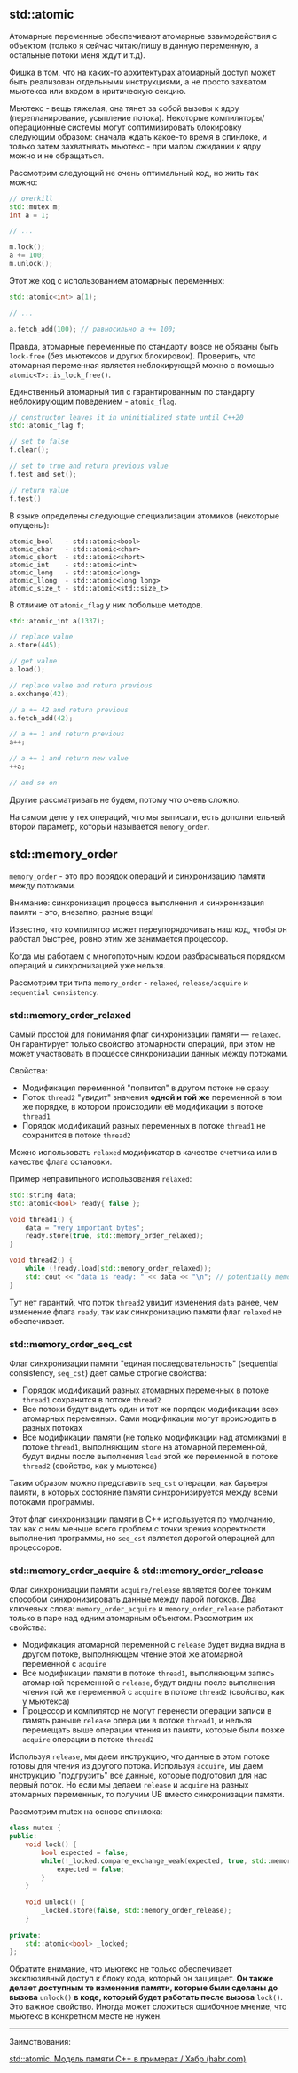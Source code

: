 ## std::atomic

Атомарные переменные обеспечивают атомарные взаимодействия с объектом (только я сейчас читаю/пишу в данную переменную, а остальные потоки меня ждут и т.д).

Фишка в том, что на каких-то архитектурах атомарный доступ может быть реализован отдельными инструкциями, а не просто захватом мьютекса или входом в критическую секцию.

Мьютекс - вещь тяжелая, она тянет за собой вызовы к ядру (перепланирование, усыпление потока). Некоторые компиляторы/операционные системы могут соптимизировать блокировку следующим образом: сначала ждать какое-то время в спинлоке, и только затем захватывать мьютекс - при малом ожидании к ядру можно и не обращаться.

Рассмотрим следующий не очень оптимальный код, но жить так можно:

```cpp
// overkill
std::mutex m;
int a = 1;

// ...

m.lock();
a += 100;
m.unlock();
```

Этот же код с использованием атомарных переменных:

```cpp
std::atomic<int> a(1);

// ...

a.fetch_add(100); // равносильно a += 100;
```

Правда, атомарные переменные по стандарту вовсе не обязаны быть `lock-free` (без мьютексов и других блокировок). Проверить, что атомарная переменная является неблокирующей можно с помощью `atomic<T>::is_lock_free()`.

Единственный атомарный тип с гарантированным по стандарту неблокирующим поведением - `atomic_flag`.

```cpp
// constructor leaves it in uninitialized state until C++20
std::atomic_flag f;

// set to false
f.clear();

// set to true and return previous value
f.test_and_set();

// return value
f.test()
```

В языке определены следующие специализации атомиков (некоторые опущены):

```
atomic_bool   - std::atomic<bool>
atomic_char   - std::atomic<char>
atomic_short  - std::atomic<short>
atomic_int    - std::atomic<int>
atomic_long   - std::atomic<long>
atomic_llong  - std::atomic<long long>
atomic_size_t - std::atomic<std::size_t>
```

В отличие от `atomic_flag` у них побольше методов.

```cpp
std::atomic_int a(1337);

// replace value
a.store(445);

// get value
a.load();

// replace value and return previous
a.exchange(42);

// a += 42 and return previous
a.fetch_add(42);

// a += 1 and return previous
a++;

// a += 1 and return new value
++a;

// and so on
```

Другие рассматривать не будем, потому что очень сложно.

На самом деле у тех операций, что мы выписали, есть дополнительный второй параметр, который называется `memory_order`.

## std::memory_order

`memory_order` - это про порядок операций и синхронизацию памяти между потоками.

Внимание: синхронизация процесса выполнения и синхронизация памяти - это, внезапно, разные вещи!

Известно, что компилятор может переупорядочивать наш код, чтобы он работал быстрее, ровно этим же занимается процессор.

Когда мы работаем с многопоточным кодом разбрасываться порядком операций и синхронизацией уже нельзя.

Рассмотрим три типа `memory_order` - `relaxed`, `release/acquire` и `sequential consistency`.

### std::memory_order_relaxed

Самый простой для понимания флаг синхронизации памяти — `relaxed`. Он гарантирует только свойство атомарности операций, при этом не может участвовать в процессе синхронизации данных между потоками.

Свойства:

* Модификация переменной "появится" в другом потоке не сразу
* Поток `thread2` "увидит" значения **одной и той же** переменной в том же порядке, в котором происходили её модификации в потоке `thread1`
* Порядок модификаций разных переменных в потоке `thread1` не сохранится в потоке `thread2`

Можно использовать `relaxed` модификатор в качестве счетчика или в качестве флага остановки.

Пример неправильного использования `relaxed`:

```cpp
std::string data;
std::atomic<bool> ready{ false };

void thread1() {
	data = "very important bytes";
	ready.store(true, std::memory_order_relaxed);
}

void thread2() {
	while (!ready.load(std::memory_order_relaxed));
	std::cout << "data is ready: " << data << "\n"; // potentially memory corruption is here
}
```

Тут нет гарантий, что поток `thread2` увидит изменения `data` ранее, чем изменение флага `ready`, так как синхронизацию памяти флаг `relaxed` не обеспечивает.

### std::memory_order_seq_cst

Флаг синхронизации памяти "единая последовательность" (sequential consistency, `seq_cst`) дает самые строгие свойства:

* Порядок модификаций разных атомарных переменных в потоке `thread1` сохранится в потоке `thread2`
* Все потоки будут видеть один и тот же порядок модификации всех атомарных переменных. Сами модификации могут происходить в разных потоках
* Все модификации памяти (не только модификации над атомиками) в потоке `thread1`, выполняющим `store` на атомарной переменной, будут видны после выполнения `load` этой же переменной в потоке `thread2` (свойство, как у мьютекса)

Таким образом можно представить `seq_cst` операции, как барьеры памяти, в которых состояние памяти синхронизируется между всеми потоками программы.

Этот флаг синхронизации памяти в C++ используется по умолчанию, так как с ним меньше всего проблем с точки зрения корректности выполнения программы, но `seq_cst` является дорогой операцией для процессоров.

### std::memory_order_acquire & std::memory_order_release

Флаг синхронизации памяти `acquire/release` является более тонким способом синхронизировать данные между парой потоков. Два ключевых слова: `memory_order_acquire` и `memory_order_release` работают только в паре над одним атомарным объектом. Рассмотрим их свойства:

* Модификация атомарной переменной с `release` будет видна видна в другом потоке, выполняющем чтение этой же атомарной переменной с `acquire`
* Все модификации памяти в потоке `thread1`, выполняющим запись атомарной переменной с `release`, будут видны после выполнения чтения той же переменной с `acquire` в потоке `thread2` (свойство, как у мьютекса)
* Процессор и компилятор не могут перенести операции записи в память раньше `release` операции в потоке `thread1`, и нельзя перемещать выше операции чтения из памяти, которые были позже `acquire` операции в потоке `thread2`

Используя `release`, мы даем инструкцию, что данные в этом потоке готовы для чтения из другого потока. Используя `acquire`, мы даем инструкцию "подгрузить" все данные, которые подготовил для нас первый поток. Но если мы делаем `release` и `acquire` на разных атомарных переменных, то получим UB вместо синхронизации памяти.

Рассмотрим mutex на основе спинлока:

```cpp
class mutex {
public:
	void lock() {
		bool expected = false;
		while(!_locked.compare_exchange_weak(expected, true, std::memory_order_acquire)) {
			expected = false;
		}
	}
 
	void unlock() {
		_locked.store(false, std::memory_order_release);
	}
 
private:
	std::atomic<bool> _locked;
};
```

Обратите внимание, что мьютекс не только обеспечивает эксклюзивный доступ к блоку кода, который он защищает. **Он также делает доступным те изменения памяти, которые были сделаны до вызова** `unlock()` **в коде, который будет работать после вызова** `lock()`. Это важное свойство. Иногда может сложиться ошибочное мнение, что мьютекс в конкретном месте не нужен.


---

Заимствования:

[std::atomic. Модель памяти C++ в примерах / Хабр (habr.com)](https://habr.com/ru/post/517918/)

